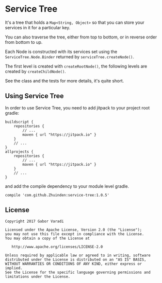 # Service Tree

It's a tree that holds a `Map<String, Object>` so that you can store your services in it for a particular key.

You can also traverse the tree, either from top to bottom, or in reverse order from bottom to up.

Each Node is constructed with its services set using the `ServiceTree.Node.Binder` returned by `serviceTree.createNode()`.

The first level is created with `createRootNode()`, the following levels are created by `createChildNode()`.

See the class and the tests for more details, it's quite short.

## Using Service Tree

In order to use Service Tree, you need to add jitpack to your project root gradle:

    buildscript {
        repositories {
            // ...
            maven { url "https://jitpack.io" }
        }
        // ...
    }
    allprojects {
        repositories {
            // ...
            maven { url "https://jitpack.io" }
        }
        // ...
    }


and add the compile dependency to your module level gradle.

    compile 'com.github.Zhuinden:service-tree:1.0.5'


## License

    Copyright 2017 Gabor Varadi

    Licensed under the Apache License, Version 2.0 (the "License");
    you may not use this file except in compliance with the License.
    You may obtain a copy of the License at

       http://www.apache.org/licenses/LICENSE-2.0

    Unless required by applicable law or agreed to in writing, software
    distributed under the License is distributed on an "AS IS" BASIS,
    WITHOUT WARRANTIES OR CONDITIONS OF ANY KIND, either express or implied.
    See the License for the specific language governing permissions and
    limitations under the License.